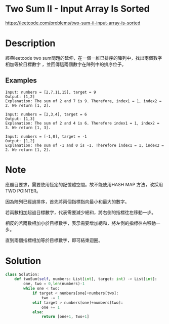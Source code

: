 # Two Sum II - Input Array Is Sorted

https://leetcode.com/problems/two-sum-ii-input-array-is-sorted

# Description

經典leetcode two sum問題的延伸，在一個一維已排序的陣列中，找出兩個數字相加等於目標數字 ，並回傳這兩個數字在陣列中的排序位子。

## Examples

```
Input: numbers = [2,7,11,15], target = 9
Output: [1,2]
Explanation: The sum of 2 and 7 is 9. Therefore, index1 = 1, index2 = 2. We return [1, 2].
```

```
Input: numbers = [2,3,4], target = 6
Output: [1,3]
Explanation: The sum of 2 and 4 is 6. Therefore index1 = 1, index2 = 3. We return [1, 3].
```

```
Input: numbers = [-1,0], target = -1
Output: [1,2]
Explanation: The sum of -1 and 0 is -1. Therefore index1 = 1, index2 = 2. We return [1, 2].
```

# Note

應題目要求，需要使用恆定的記憶體空間。故不能使用HASH MAP 方法，改採用TWO POINTER。

因為陣列已經過排序，首先將兩個指標指向最小和最大的數字。

若兩數相加超過目標數字，代表需要減少總和，將右側的指標往左移動一步。

相反的若兩數相加小於目標數字，表示需要增加總和，將左側的指標往右移動一步。

直到兩個指標相加等於目標數字，即可結束迴圈。

# Solution

```python
class Solution:
    def twoSum(self, numbers: List[int], target: int) -> List[int]:
        one, two = 0,len(numbers)-1
        while one < two:
            if target < numbers[one]+numbers[two]:
                two -= 1
            elif target > numbers[one]+numbers[two]:
                one += 1
            else:
                return [one+1, two+1]
```